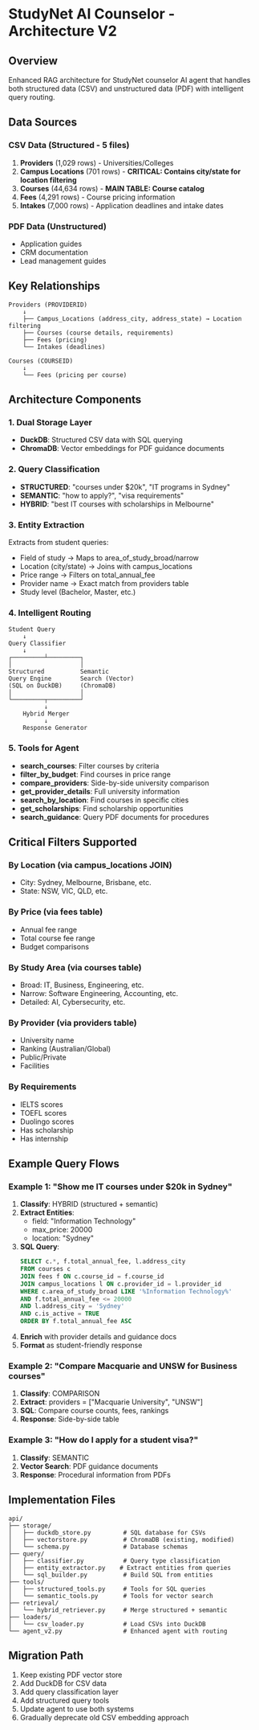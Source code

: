 # StudyNet AI Counselor - Architecture V2

## Overview
Enhanced RAG architecture for StudyNet counselor AI agent that handles both structured data (CSV) and unstructured data (PDF) with intelligent query routing.

## Data Sources

### CSV Data (Structured - 5 files)
1. **Providers** (1,029 rows) - Universities/Colleges
2. **Campus Locations** (701 rows) - **CRITICAL: Contains city/state for location filtering**
3. **Courses** (44,634 rows) - **MAIN TABLE: Course catalog**
4. **Fees** (4,291 rows) - Course pricing information
5. **Intakes** (7,000 rows) - Application deadlines and intake dates

### PDF Data (Unstructured)
- Application guides
- CRM documentation
- Lead management guides

## Key Relationships

```
Providers (PROVIDERID)
    ↓
    ├── Campus_Locations (address_city, address_state) → Location filtering
    ├── Courses (course details, requirements)
    ├── Fees (pricing)
    └── Intakes (deadlines)

Courses (COURSEID)
    ↓
    └── Fees (pricing per course)
```

## Architecture Components

### 1. Dual Storage Layer
- **DuckDB**: Structured CSV data with SQL querying
- **ChromaDB**: Vector embeddings for PDF guidance documents

### 2. Query Classification
- **STRUCTURED**: "courses under $20k", "IT programs in Sydney"
- **SEMANTIC**: "how to apply?", "visa requirements"
- **HYBRID**: "best IT courses with scholarships in Melbourne"

### 3. Entity Extraction
Extracts from student queries:
- Field of study → Maps to area_of_study_broad/narrow
- Location (city/state) → Joins with campus_locations
- Price range → Filters on total_annual_fee
- Provider name → Exact match from providers table
- Study level (Bachelor, Master, etc.)

### 4. Intelligent Routing
```
Student Query
    ↓
Query Classifier
    ↓
┌─────────┴─────────┐
│                   │
Structured          Semantic
Query Engine        Search (Vector)
(SQL on DuckDB)     (ChromaDB)
│                   │
└─────────┬─────────┘
          ↓
    Hybrid Merger
          ↓
    Response Generator
```

### 5. Tools for Agent
- **search_courses**: Filter courses by criteria
- **filter_by_budget**: Find courses in price range
- **compare_providers**: Side-by-side university comparison
- **get_provider_details**: Full university information
- **search_by_location**: Find courses in specific cities
- **get_scholarships**: Find scholarship opportunities
- **search_guidance**: Query PDF documents for procedures

## Critical Filters Supported

### By Location (via campus_locations JOIN)
- City: Sydney, Melbourne, Brisbane, etc.
- State: NSW, VIC, QLD, etc.

### By Price (via fees table)
- Annual fee range
- Total course fee range
- Budget comparisons

### By Study Area (via courses table)
- Broad: IT, Business, Engineering, etc.
- Narrow: Software Engineering, Accounting, etc.
- Detailed: AI, Cybersecurity, etc.

### By Provider (via providers table)
- University name
- Ranking (Australian/Global)
- Public/Private
- Facilities

### By Requirements
- IELTS scores
- TOEFL scores
- Duolingo scores
- Has scholarship
- Has internship

## Example Query Flows

### Example 1: "Show me IT courses under $20k in Sydney"
1. **Classify**: HYBRID (structured + semantic)
2. **Extract Entities**:
   - field: "Information Technology"
   - max_price: 20000
   - location: "Sydney"
3. **SQL Query**:
   ```sql
   SELECT c.*, f.total_annual_fee, l.address_city
   FROM courses c
   JOIN fees f ON c.course_id = f.course_id
   JOIN campus_locations l ON c.provider_id = l.provider_id
   WHERE c.area_of_study_broad LIKE '%Information Technology%'
   AND f.total_annual_fee <= 20000
   AND l.address_city = 'Sydney'
   AND c.is_active = TRUE
   ORDER BY f.total_annual_fee ASC
   ```
4. **Enrich** with provider details and guidance docs
5. **Format** as student-friendly response

### Example 2: "Compare Macquarie and UNSW for Business courses"
1. **Classify**: COMPARISON
2. **Extract**: providers = ["Macquarie University", "UNSW"]
3. **SQL**: Compare course counts, fees, rankings
4. **Response**: Side-by-side table

### Example 3: "How do I apply for a student visa?"
1. **Classify**: SEMANTIC
2. **Vector Search**: PDF guidance documents
3. **Response**: Procedural information from PDFs

## Implementation Files

```
api/
├── storage/
│   ├── duckdb_store.py         # SQL database for CSVs
│   ├── vectorstore.py          # ChromaDB (existing, modified)
│   └── schema.py               # Database schemas
├── query/
│   ├── classifier.py           # Query type classification
│   ├── entity_extractor.py    # Extract entities from queries
│   └── sql_builder.py          # Build SQL from entities
├── tools/
│   ├── structured_tools.py     # Tools for SQL queries
│   └── semantic_tools.py       # Tools for vector search
├── retrieval/
│   └── hybrid_retriever.py     # Merge structured + semantic
├── loaders/
│   └── csv_loader.py           # Load CSVs into DuckDB
└── agent_v2.py                 # Enhanced agent with routing
```

## Migration Path
1. Keep existing PDF vector store
2. Add DuckDB for CSV data
3. Add query classification layer
4. Add structured query tools
5. Update agent to use both systems
6. Gradually deprecate old CSV embedding approach
